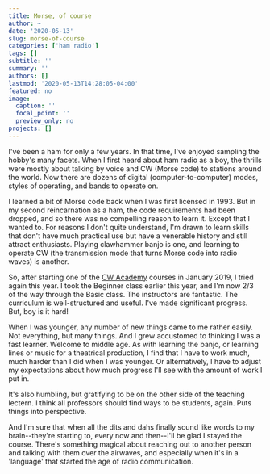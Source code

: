 ```yaml
---
title: Morse, of course
author: ~
date: '2020-05-13'
slug: morse-of-course
categories: ['ham radio']
tags: []
subtitle: ''
summary: ''
authors: []
lastmod: '2020-05-13T14:28:05-04:00'
featured: no
image:
  caption: ''
  focal_point: ''
  preview_only: no
projects: []
---
```


I've been a ham for only a few years.
In that time, I've enjoyed sampling the hobby's many facets.
When I first heard about ham radio as a boy, the thrills were mostly about talking by voice and CW (Morse code) to stations around the world.
Now there are dozens of digital (computer-to-computer) modes, styles of operating, and bands to operate on.

I learned a bit of Morse code back when I was first licensed in 1993.
But in my second reincarnation as a ham, the code requirements had been dropped, and so there was no compelling reason to learn it.
Except that I wanted to.
For reasons I don't quite understand, I'm drawn to learn skills that don't have much practical use but have a venerable history and still attract enthusiasts.
Playing clawhammer banjo is one, and learning to operate CW (the transmission mode that turns Morse code into radio waves) is another.

So, after starting one of the [CW Academy](https://cwops.org/cw-academy/) courses in January 2019, I tried again this year. 
I took the Beginner class earlier this year, and I'm now 2/3 of the way through the Basic class.
The instructors are fantastic.
The curriculum is well-structured and useful.
I've made significant progress.
But, boy is it hard!

When I was younger, any number of new things came to me rather easily.
Not everything, but many things.
And I grew accustomed to thinking I was a fast learner.
Welcome to middle age.
As with learning the banjo, or learning lines or music for a theatrical production, I find that I have to work much, much harder than I did when I was younger.
Or alternatively, I have to adjust my expectations about how much progress I'll see with the amount of work I put in.

It's also humbling, but gratifying to be on the other side of the teaching lectern.
I think all professors should find ways to be students, again.
Puts things into perspective.

And I'm sure that when all the dits and dahs finally sound like words to my brain--they're starting to, every now and then--I'll be glad I stayed the course.
There's something magical about reaching out to another person and talking with them over the airwaves, and especially when it's in a 'language' that started the age of radio communication.

